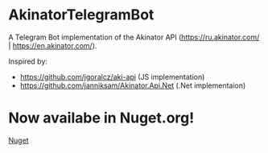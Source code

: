 # AkinatorTelegramBot
 
A Telegram Bot implementation of the Akinator API (https://ru.akinator.com/ | https://en.akinator.com/).

Inspired by:
- https://github.com/jgoralcz/aki-api (JS implementation)
- https://github.com/janniksam/Akinator.Api.Net (.Net implementaion)

# Now availabe in Nuget.org!

[Nuget](https://www.nuget.org/packages/Akinator.Core/ "Akinator.Core nuget package")